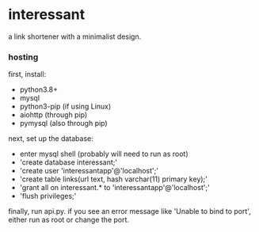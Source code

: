 # interessant

a link shortener with a minimalist design.

### hosting

first, install:
- python3.8+
- mysql
- python3-pip (if using Linux)
- aiohttp (through pip)
- pymysql (also through pip)

next, set up the database:
- enter mysql shell (probably will need to run as root)
- 'create database interessant;'
- 'create user 'interessantapp'@'localhost';'
- 'create table links(url text, hash varchar(11) primary key);'
- 'grant all on interessant.* to 'interessantapp'@'localhost';'
- 'flush privileges;'

finally, run api.py.
if you see an error message like 'Unable to bind to port', either run as root or change the port. 
